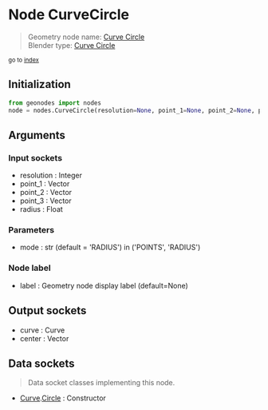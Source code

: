
# Node CurveCircle

> Geometry node name: [Curve Circle](https://docs.blender.org/manual/en/latest/modeling/geometry_nodes/curve_primitives/curve_circle.html)<br>
  Blender type: [Curve Circle](https://docs.blender.org/api/current/bpy.types.GeometryNodeCurvePrimitiveCircle.html)
  
<sub>go to [index](/docs/index.md)</sub>

Initialization
--------------

```python
from geonodes import nodes
node = nodes.CurveCircle(resolution=None, point_1=None, point_2=None, point_3=None, radius=None, mode='RADIUS', label=None)
```



## Arguments


### Input sockets

- resolution : Integer
- point_1 : Vector
- point_2 : Vector
- point_3 : Vector
- radius : Float

### Parameters

- mode : str (default = 'RADIUS') in ('POINTS', 'RADIUS')

### Node label

- label : Geometry node display label (default=None)

## Output sockets

- curve : Curve
- center : Vector

## Data sockets

> Data socket classes implementing this node.
  
  
- [Curve](/docs/sockets/Curve.md).[Circle](/docs/sockets/Curve.md#circle) : Constructor
  
